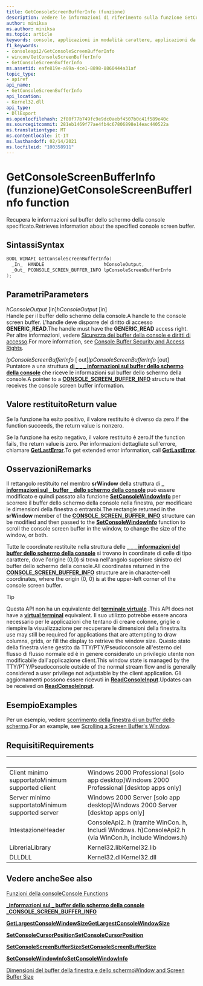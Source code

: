 ```yaml
---
title: GetConsoleScreenBufferInfo (funzione)
description: Vedere le informazioni di riferimento sulla funzione GetConsoleScreenBufferInfo, che recupera le informazioni sul buffer dello schermo della console specificato.
author: miniksa
ms.author: miniksa
ms.topic: article
keywords: console, applicazioni in modalità carattere, applicazioni da riga di comando, applicazioni di terminale, api della console
f1_keywords:
- consoleapi2/GetConsoleScreenBufferInfo
- wincon/GetConsoleScreenBufferInfo
- GetConsoleScreenBufferInfo
ms.assetid: eafe819e-a99a-4ce1-8898-8860444a31af
topic_type:
- apiref
api_name:
- GetConsoleScreenBufferInfo
api_location:
- Kernel32.dll
api_type:
- DllExport
ms.openlocfilehash: 2f80f77b749fc9e9dc0aebf4507b0c41f589e40c
ms.sourcegitcommit: 281eb1469f77ae4fb4c67806898e14eac440522a
ms.translationtype: MT
ms.contentlocale: it-IT
ms.lasthandoff: 02/14/2021
ms.locfileid: "100358911"
---
```

# <a name="getconsolescreenbufferinfo-function"></a><span data-ttu-id="616ac-104">GetConsoleScreenBufferInfo (funzione)</span><span class="sxs-lookup"><span data-stu-id="616ac-104">GetConsoleScreenBufferInfo function</span></span>

<span data-ttu-id="616ac-105">Recupera le informazioni sul buffer dello schermo della console specificato.</span><span class="sxs-lookup"><span data-stu-id="616ac-105">Retrieves information about the specified console screen buffer.</span></span>

## <a name="syntax"></a><span data-ttu-id="616ac-106">Sintassi</span><span class="sxs-lookup"><span data-stu-id="616ac-106">Syntax</span></span>

```C
BOOL WINAPI GetConsoleScreenBufferInfo(
  _In_  HANDLE                      hConsoleOutput,
  _Out_ PCONSOLE_SCREEN_BUFFER_INFO lpConsoleScreenBufferInfo
);
```

## <a name="parameters"></a><span data-ttu-id="616ac-107">Parametri</span><span class="sxs-lookup"><span data-stu-id="616ac-107">Parameters</span></span>

<span data-ttu-id="616ac-108">*hConsoleOutput* \[in\]</span><span class="sxs-lookup"><span data-stu-id="616ac-108">*hConsoleOutput* \[in\]</span></span>  
<span data-ttu-id="616ac-109">Handle per il buffer dello schermo della console.</span><span class="sxs-lookup"><span data-stu-id="616ac-109">A handle to the console screen buffer.</span></span> <span data-ttu-id="616ac-110">L'handle deve disporre del diritto di accesso **GENERIC\_READ**.</span><span class="sxs-lookup"><span data-stu-id="616ac-110">The handle must have the **GENERIC\_READ** access right.</span></span> <span data-ttu-id="616ac-111">Per altre informazioni, vedere [Sicurezza dei buffer della console e diritti di accesso](console-buffer-security-and-access-rights.md).</span><span class="sxs-lookup"><span data-stu-id="616ac-111">For more information, see [Console Buffer Security and Access Rights](console-buffer-security-and-access-rights.md).</span></span>

<span data-ttu-id="616ac-112">*lpConsoleScreenBufferInfo* \[ out\]</span><span class="sxs-lookup"><span data-stu-id="616ac-112">*lpConsoleScreenBufferInfo* \[out\]</span></span>  
<span data-ttu-id="616ac-113">Puntatore a una struttura [**di \_ \_ \_ informazioni sul buffer dello schermo della console**](console-screen-buffer-info-str.md) che riceve le informazioni sul buffer dello schermo della console.</span><span class="sxs-lookup"><span data-stu-id="616ac-113">A pointer to a [**CONSOLE\_SCREEN\_BUFFER\_INFO**](console-screen-buffer-info-str.md) structure that receives the console screen buffer information.</span></span>

## <a name="return-value"></a><span data-ttu-id="616ac-114">Valore restituito</span><span class="sxs-lookup"><span data-stu-id="616ac-114">Return value</span></span>

<span data-ttu-id="616ac-115">Se la funzione ha esito positivo, il valore restituito è diverso da zero.</span><span class="sxs-lookup"><span data-stu-id="616ac-115">If the function succeeds, the return value is nonzero.</span></span>

<span data-ttu-id="616ac-116">Se la funzione ha esito negativo, il valore restituito è zero.</span><span class="sxs-lookup"><span data-stu-id="616ac-116">If the function fails, the return value is zero.</span></span> <span data-ttu-id="616ac-117">Per informazioni dettagliate sull'errore, chiamare [**GetLastError**](/windows/win32/api/errhandlingapi/nf-errhandlingapi-getlasterror).</span><span class="sxs-lookup"><span data-stu-id="616ac-117">To get extended error information, call [**GetLastError**](/windows/win32/api/errhandlingapi/nf-errhandlingapi-getlasterror).</span></span>

## <a name="remarks"></a><span data-ttu-id="616ac-118">Osservazioni</span><span class="sxs-lookup"><span data-stu-id="616ac-118">Remarks</span></span>

<span data-ttu-id="616ac-119">Il rettangolo restituito nel membro **srWindow** della struttura di [**\_ informazioni sul \_ buffer \_ dello schermo della console**](console-screen-buffer-info-str.md) può essere modificato e quindi passato alla funzione [**SetConsoleWindowInfo**](setconsolewindowinfo.md) per scorrere il buffer dello schermo della console nella finestra, per modificare le dimensioni della finestra o entrambi.</span><span class="sxs-lookup"><span data-stu-id="616ac-119">The rectangle returned in the **srWindow** member of the [**CONSOLE\_SCREEN\_BUFFER\_INFO**](console-screen-buffer-info-str.md) structure can be modified and then passed to the [**SetConsoleWindowInfo**](setconsolewindowinfo.md) function to scroll the console screen buffer in the window, to change the size of the window, or both.</span></span>

<span data-ttu-id="616ac-120">Tutte le coordinate restituite nella struttura delle [**\_ \_ \_ informazioni del buffer dello schermo della console**](console-screen-buffer-info-str.md) si trovano in coordinate di celle di tipo carattere, dove l'origine (0,0) si trova nell'angolo superiore sinistro del buffer dello schermo della console.</span><span class="sxs-lookup"><span data-stu-id="616ac-120">All coordinates returned in the [**CONSOLE\_SCREEN\_BUFFER\_INFO**](console-screen-buffer-info-str.md) structure are in character-cell coordinates, where the origin (0, 0) is at the upper-left corner of the console screen buffer.</span></span>

> [!TIP]
> <span data-ttu-id="616ac-121">Questa API non ha un equivalente del **[terminale virtuale](console-virtual-terminal-sequences.md)** .</span><span class="sxs-lookup"><span data-stu-id="616ac-121">This API does not have a **[virtual terminal](console-virtual-terminal-sequences.md)** equivalent.</span></span> <span data-ttu-id="616ac-122">Il suo utilizzo potrebbe essere ancora necessario per le applicazioni che tentano di creare colonne, griglie o riempire la visualizzazione per recuperare le dimensioni della finestra.</span><span class="sxs-lookup"><span data-stu-id="616ac-122">Its use may still be required for applications that are attempting to draw columns, grids, or fill the display to retrieve the window size.</span></span> <span data-ttu-id="616ac-123">Questo stato della finestra viene gestito da TTY/PTY/Pseudoconsole all'esterno del flusso di flusso normale ed è in genere considerato un privilegio utente non modificabile dall'applicazione client.</span><span class="sxs-lookup"><span data-stu-id="616ac-123">This window state is managed by the TTY/PTY/Pseudoconsole outside of the normal stream flow and is generally considered a user privilege not adjustable by the client application.</span></span> <span data-ttu-id="616ac-124">Gli aggiornamenti possono essere ricevuti in [**ReadConsoleInput**](readconsoleinput.md).</span><span class="sxs-lookup"><span data-stu-id="616ac-124">Updates can be received on [**ReadConsoleInput**](readconsoleinput.md).</span></span>

## <a name="examples"></a><span data-ttu-id="616ac-125">Esempio</span><span class="sxs-lookup"><span data-stu-id="616ac-125">Examples</span></span>

<span data-ttu-id="616ac-126">Per un esempio, vedere [scorrimento della finestra di un buffer dello schermo](scrolling-a-screen-buffer-s-window.md).</span><span class="sxs-lookup"><span data-stu-id="616ac-126">For an example, see [Scrolling a Screen Buffer's Window](scrolling-a-screen-buffer-s-window.md).</span></span>

## <a name="requirements"></a><span data-ttu-id="616ac-127">Requisiti</span><span class="sxs-lookup"><span data-stu-id="616ac-127">Requirements</span></span>

| &nbsp; | &nbsp; |
|-|-|
| <span data-ttu-id="616ac-128">Client minimo supportato</span><span class="sxs-lookup"><span data-stu-id="616ac-128">Minimum supported client</span></span> | <span data-ttu-id="616ac-129">Windows 2000 Professional \[solo app desktop\]</span><span class="sxs-lookup"><span data-stu-id="616ac-129">Windows 2000 Professional \[desktop apps only\]</span></span> |
| <span data-ttu-id="616ac-130">Server minimo supportato</span><span class="sxs-lookup"><span data-stu-id="616ac-130">Minimum supported server</span></span> | <span data-ttu-id="616ac-131">Windows 2000 Server \[solo app desktop\]</span><span class="sxs-lookup"><span data-stu-id="616ac-131">Windows 2000 Server \[desktop apps only\]</span></span> |
| <span data-ttu-id="616ac-132">Intestazione</span><span class="sxs-lookup"><span data-stu-id="616ac-132">Header</span></span> | <span data-ttu-id="616ac-133">ConsoleApi2. h (tramite WinCon. h, Includi Windows. h)</span><span class="sxs-lookup"><span data-stu-id="616ac-133">ConsoleApi2.h (via WinCon.h, include Windows.h)</span></span> |
| <span data-ttu-id="616ac-134">Libreria</span><span class="sxs-lookup"><span data-stu-id="616ac-134">Library</span></span> | <span data-ttu-id="616ac-135">Kernel32.lib</span><span class="sxs-lookup"><span data-stu-id="616ac-135">Kernel32.lib</span></span> |
| <span data-ttu-id="616ac-136">DLL</span><span class="sxs-lookup"><span data-stu-id="616ac-136">DLL</span></span> | <span data-ttu-id="616ac-137">Kernel32.dll</span><span class="sxs-lookup"><span data-stu-id="616ac-137">Kernel32.dll</span></span> |

## <a name="see-also"></a><span data-ttu-id="616ac-138">Vedere anche</span><span class="sxs-lookup"><span data-stu-id="616ac-138">See also</span></span>

[<span data-ttu-id="616ac-139">Funzioni della console</span><span class="sxs-lookup"><span data-stu-id="616ac-139">Console Functions</span></span>](console-functions.md)

[<span data-ttu-id="616ac-140">**\_informazioni sul \_ buffer dello schermo della console \_**</span><span class="sxs-lookup"><span data-stu-id="616ac-140">**CONSOLE\_SCREEN\_BUFFER\_INFO**</span></span>](console-screen-buffer-info-str.md)

[<span data-ttu-id="616ac-141">**GetLargestConsoleWindowSize**</span><span class="sxs-lookup"><span data-stu-id="616ac-141">**GetLargestConsoleWindowSize**</span></span>](getlargestconsolewindowsize.md)

[<span data-ttu-id="616ac-142">**SetConsoleCursorPosition**</span><span class="sxs-lookup"><span data-stu-id="616ac-142">**SetConsoleCursorPosition**</span></span>](setconsolecursorposition.md)

[<span data-ttu-id="616ac-143">**SetConsoleScreenBufferSize**</span><span class="sxs-lookup"><span data-stu-id="616ac-143">**SetConsoleScreenBufferSize**</span></span>](setconsolescreenbuffersize.md)

[<span data-ttu-id="616ac-144">**SetConsoleWindowInfo**</span><span class="sxs-lookup"><span data-stu-id="616ac-144">**SetConsoleWindowInfo**</span></span>](setconsolewindowinfo.md)

[<span data-ttu-id="616ac-145">Dimensioni del buffer della finestra e dello schermo</span><span class="sxs-lookup"><span data-stu-id="616ac-145">Window and Screen Buffer Size</span></span>](window-and-screen-buffer-size.md)